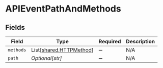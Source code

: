 # APIEventPathAndMethods


## Fields

| Field                                                        | Type                                                         | Required                                                     | Description                                                  |
| ------------------------------------------------------------ | ------------------------------------------------------------ | ------------------------------------------------------------ | ------------------------------------------------------------ |
| `methods`                                                    | List[[shared.HTTPMethod](../../models/shared/httpmethod.md)] | :heavy_minus_sign:                                           | N/A                                                          |
| `path`                                                       | *Optional[str]*                                              | :heavy_minus_sign:                                           | N/A                                                          |